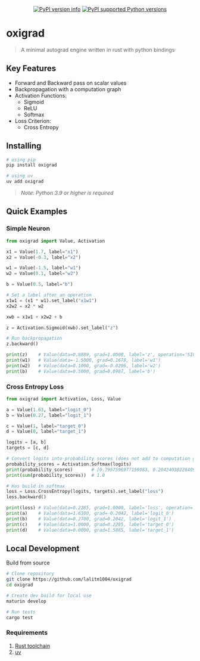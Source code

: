 <div align="center">

[![PyPI version info](https://img.shields.io/pypi/v/oxigrad.svg?style=for-the-badge&logo=pypi&color=yellowgreen&logoColor=white)](https://pypi.python.org/pypi/oxigrad)
[![PyPI supported Python versions](https://img.shields.io/pypi/pyversions/oxigrad.svg?style=for-the-badge&logo=python&logoColor=white)](https://pypi.python.org/pypi/oxigrad)

</div>

# oxigrad

> A minimal autograd engine written in rust with python bindings


## Key Features
- Forward and Backward pass on scalar values
- Backpropagation with a computation graph
- Activation Functions:
    - Sigmoid
    - ReLU
    - Softmax
- Loss Criterion:
    - Cross Entropy

## Installing
```bash
# using pip
pip install oxigrad

# using uv
uv add oxigrad
```
> *Note: Python 3.9 or higher is required*

## Quick Examples

### Simple Neuron
```python
from oxigrad import Value, Activation

x1 = Value(1.7, label="x1")
x2 = Value(-0.3, label="x2")

w1 = Value(-1.5, label="w1")
w2 = Value(0.1, label="w2")

b = Value(0.5, label="b")

# Set a label after an operation
x1w1 = (x1 * w1).set_label("x1w1")
x2w2 = x2 * w2

xwb = x1w1 + x2w2 + b

z = Activation.Sigmoid(xwb).set_label("z")

# Run backpropagation
z.backward()

print(z)    # Value(data=0.8889, grad=1.0000, label='z', operation='SIGMOID')
print(w1)   # Value(data=-1.5000, grad=0.1678, label='w1')
print(w2)   # Value(data=0.1000, grad=-0.0296, label='w2')
print(b)    # Value(data=0.5000, grad=0.0987, label='b')
```

### Cross Entropy Loss
```python
from oxigrad import Activation, Loss, Value

a = Value(1.63, label="logit_0")
b = Value(0.27, label="logit_1")

c = Value(1, label="target_0")
d = Value(0, label="target_1")

logits = [a, b]
targets = [c, d]

# Convert logits into probability scores (does not add to computation graph)
probability_scores = Activation.Softmax(logits)
print(probability_scores)       # [0.7957596977159083, 0.20424030228409182]
print(sum(probability_scores))  # 1.0

# Has build in softmax
loss = Loss.CrossEntropy(logits, targets).set_label("loss")
loss.backward()

print(loss) # Value(data=0.2285, grad=1.0000, label='loss', operation='CROSSENTROPY')
print(a)    # Value(data=1.6300, grad=-0.2042, label='logit_0')
print(b)    # Value(data=0.2700, grad=0.2042, label='logit_1')
print(c)    # Value(data=1.0000, grad=0.2285, label='target_0')
print(d)    # Value(data=0.0000, grad=1.5885, label='target_1')
```

## Local Development
Build from source
```bash
# Clone repository
git clone https://github.com/lalitm1004/oxigrad
cd oxigrad

# Create dev build for local use
maturin develop

# Run tests
cargo test
```
### Requirements
1. [Rust toolchain](https://www.rust-lang.org/tools/install)
2. [uv](https://docs.astral.sh/uv/)